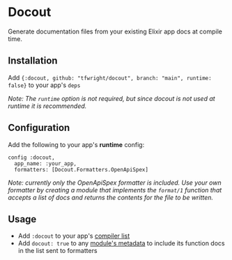 # Docout

Generate documentation files from your existing Elixir app docs at compile time.

## Installation

Add `{:docout, github: "tfwright/docout", branch: "main", runtime: false}` to your app's `deps`

*Note: The `runtime` option is not required, but since docout is not used at runtime it is recommended.*

## Configuration

Add the following to your app's **runtime** config:

```
config :docout,
  app_name: :your_app,
  formatters: [Docout.Formatters.OpenApiSpex]
```

*Note: currently only the OpenApiSpex formatter is included. Use your own formatter by creating a module that implements the `format/1` function that accepts a list of docs and returns the contents for the file to be written.*

## Usage

* Add `:docout` to your app's [compiler list](https://hexdocs.pm/mix/1.12/Mix.Tasks.Compile.html#content)
* Add `docout: true` to any [module's metadata](https://hexdocs.pm/elixir/writing-documentation.html#documentation-metadata) to include its function docs in the list sent to formatters
